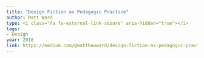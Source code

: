 ```yaml
---
title: "Design Fiction as Pedagogic Practice"
author: Matt Ward
type: <i class="fa fa-external-link-square" aria-hidden="true"></i>
tags:
- Design
year: 2018
link: https://medium.com/@matthewward/design-fiction-as-pedagogic-practice-9b1fbba7ae2b
---
```

